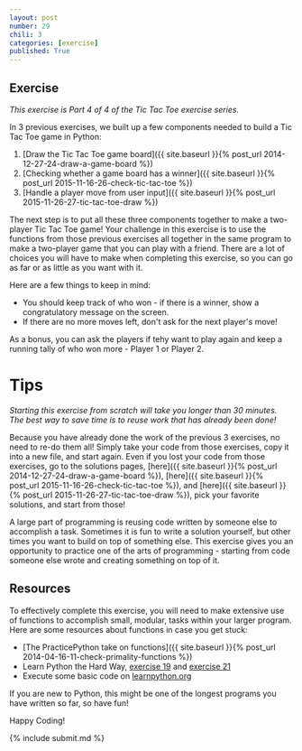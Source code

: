```yaml
---
layout: post
number: 29
chili: 3
categories: [exercise]
published: True
---
```


## Exercise

_This exercise is Part 4 of 4 of the Tic Tac Toe exercise series._

In 3 previous exercises, we built up a few components needed to build a Tic Tac Toe game in Python:

1. [Draw the Tic Tac Toe game board]({{ site.baseurl }}{% post_url 2014-12-27-24-draw-a-game-board %})
2. [Checking whether a game board has a winner]({{ site.baseurl }}{% post_url 2015-11-16-26-check-tic-tac-toe %})
3. [Handle a player move from user input]({{ site.baseurl }}{% post_url 2015-11-26-27-tic-tac-toe-draw %})

The next step is to put all these three components together to make a two-player Tic Tac Toe game! Your challenge in this exercise is to use the functions from those previous exercises all together in the same program to make a two-player game that you can play with a friend. There are a lot of choices you will have to make when completing this exercise, so you can go as far or as little as you want with it.

Here are a few things to keep in mind:

* You should keep track of who won - if there is a winner, show a congratulatory message on the screen.
* If there are no more moves left, don't ask for the next player's move!

As a bonus, you can ask the players if tehy want to play again and keep a running tally of who won more - Player 1 or Player 2.

# Tips

_Starting this exercise from scratch will take you longer than 30 minutes. The best way to save time is to reuse work that has already been done!_

Because you have already done the work of the previous 3 exercises, no need to re-do them all! Simply take your code from those exercises, copy it into a new file, and start again. Even if you lost your code from those exercises, go to the solutions pages, [here]({{ site.baseurl }}{% post_url 2014-12-27-24-draw-a-game-board %}), [here]({{ site.baseurl }}{% post_url 2015-11-16-26-check-tic-tac-toe %}), and [here]({{ site.baseurl }}{% post_url 2015-11-26-27-tic-tac-toe-draw %}), pick your favorite solutions, and start from those! 

A large part of programming is reusing code written by someone else to accomplish a task. Sometimes it is fun to write a solution yourself, but other times you want to build on top of something else. This exercise gives you an opportunity to practice one of the arts of programming - starting from code someone else wrote and creating something on top of it.

## Resources

To effectively complete this exercise, you will need to make extensive use of functions to accomplish small, modular, tasks within your larger program. Here are some resources about functions in case you get stuck:

* [The PracticePython take on functions]({{ site.baseurl }}{% post_url 2014-04-16-11-check-primality-functions %})
* Learn Python the Hard Way, [exercise 19](http://learnpythonthehardway.org/book/ex19.html) and [exercise 21](http://learnpythonthehardway.org/book/ex21.html)
* Execute some basic code on [learnpython.org](http://www.learnpython.org/en/Functions)

If you are new to Python, this might be one of the longest programs you have written so far, so have fun!

Happy Coding!

{% include submit.md %}